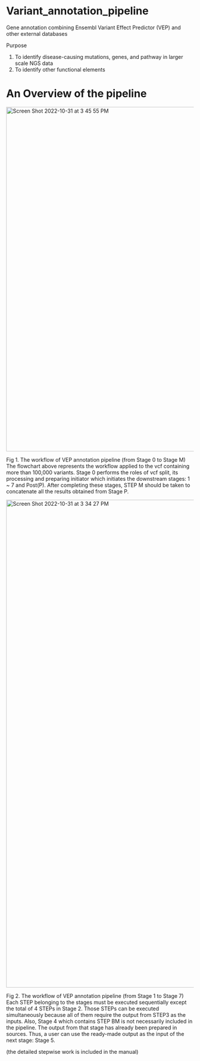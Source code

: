 # Variant_annotation_pipeline
Gene annotation combining Ensembl Variant Effect Predictor (VEP) and other external databases

Purpose
1. To identify disease-causing mutations, genes, and pathway in larger scale NGS data
2. To identify other functional elements


# An Overview of the pipeline #

<img width="925" alt="Screen Shot 2022-10-31 at 3 45 55 PM" src="https://user-images.githubusercontent.com/24422230/199097132-c4d9e8ff-3ca6-4b0b-85ae-68473596ea35.png">

Fig 1. The workflow of VEP annotation pipeline (from Stage 0 to Stage M)
          The flowchart above represents the workflow applied to the vcf containing more than 100,000 variants. Stage 0 performs the roles of vcf split, its processing and preparing initiator which initiates the downstream stages: 1 ~ 7 and Post(P). After completing these stages, STEP M should be taken to concatenate all the results obtained from Stage P.

<img width="1310" alt="Screen Shot 2022-10-31 at 3 34 27 PM" src="https://user-images.githubusercontent.com/24422230/199095386-010ae2ed-d923-4ecf-8818-1918e292af79.png">

Fig 2. The workflow of VEP annotation pipeline (from Stage 1 to Stage 7)
           Each STEP belonging to the stages must be executed sequentially except the total of 4 STEPs in Stage 2. Those STEPs can be executed   
           simultaneously because all of them require the output from STEP3 as the inputs. Also, Stage 4 which contains STEP BM is not necessarily 
           included in the pipeline. The output from that stage has already been prepared in sources. Thus, a user can use the ready-made output as the 
           input of the next stage: Stage 5.


(the detailed stepwise work is included in the manual)
